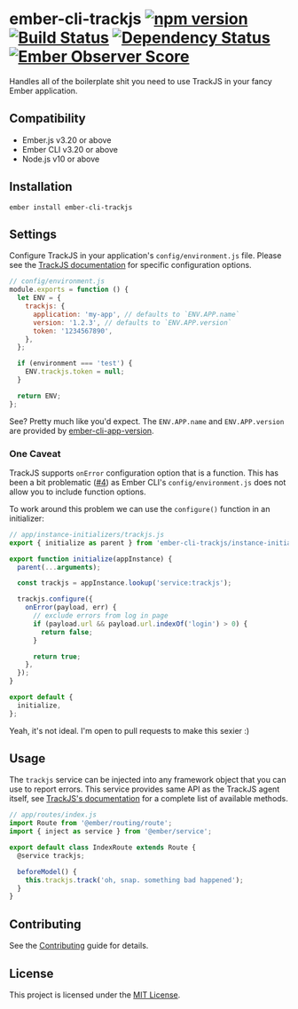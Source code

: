 # ember-cli-trackjs [![npm version][npm-badge]][npm-badge-url] [![Build Status][travis-badge]][travis-badge-url] [![Dependency Status][david-badge]][david-badge-url] [![Ember Observer Score][ember-observer]][ember-observer-url]

Handles all of the boilerplate shit you need to use TrackJS in your fancy Ember
application.

## Compatibility

- Ember.js v3.20 or above
- Ember CLI v3.20 or above
- Node.js v10 or above

## Installation

```
ember install ember-cli-trackjs
```

## Settings

Configure TrackJS in your application's `config/environment.js` file. Please
see the [TrackJS documentation](https://docs.trackjs.com/browser-agent/sdk-reference/agent-config/)
for specific configuration options.

```javascript
// config/environment.js
module.exports = function () {
  let ENV = {
    trackjs: {
      application: 'my-app', // defaults to `ENV.APP.name`
      version: '1.2.3', // defaults to `ENV.APP.version`
      token: '1234567890',
    },
  };

  if (environment === 'test') {
    ENV.trackjs.token = null;
  }

  return ENV;
};
```

See? Pretty much like you'd expect. The `ENV.APP.name` and `ENV.APP.version` are provided by [ember-cli-app-version](https://github.com/ember-cli/ember-cli-app-version#ember-cli-app-version--).

### One Caveat

TrackJS supports `onError` configuration option that is a function.
This has been a bit problematic ([#4](https://github.com/jherdman/ember-cli-trackjs/issues/4)) as Ember CLI's
`config/environment.js` does not allow you to include function options.

To work around this problem we can use the `configure()` function in an initializer:

```javascript
// app/instance-initializers/trackjs.js
export { initialize as parent } from 'ember-cli-trackjs/instance-initializers/trackjs';

export function initialize(appInstance) {
  parent(...arguments);

  const trackjs = appInstance.lookup('service:trackjs');

  trackjs.configure({
    onError(payload, err) {
      // exclude errors from log in page
      if (payload.url && payload.url.indexOf('login') > 0) {
        return false;
      }

      return true;
    },
  });
}

export default {
  initialize,
};
```

Yeah, it's not ideal. I'm open to pull requests to make this sexier :)

## Usage

The `trackjs` service can be injected into any framework object that you can use to report
errors. This service provides same API as the TrackJS agent itself, see [TrackJS's documentation](https://docs.trackjs.com/browser-agent/sdk-reference/agent-methods/) for a complete list of available methods.

```javascript
// app/routes/index.js
import Route from '@ember/routing/route';
import { inject as service } from '@ember/service';

export default class IndexRoute extends Route {
  @service trackjs;

  beforeModel() {
    this.trackjs.track('oh, snap. something bad happened');
  }
}
```

## Contributing

See the [Contributing](CONTRIBUTING.md) guide for details.

## License

This project is licensed under the [MIT License](LICENSE.md).

[npm-badge]: https://badge.fury.io/js/ember-cli-trackjs.svg
[npm-badge-url]: https://badge.fury.io/js/ember-cli-trackjs
[travis-badge]: https://travis-ci.org/jherdman/ember-cli-trackjs.svg?branch=master
[travis-badge-url]: https://travis-ci.org/jherdman/ember-cli-trackjs
[david-badge]: https://david-dm.org/jherdman/ember-cli-trackjs.svg
[david-badge-url]: https://david-dm.org/jherdman/ember-cli-trackjs
[ember-observer]: http://emberobserver.com/badges/ember-cli-trackjs.svg
[ember-observer-url]: http://emberobserver.com/addons/ember-cli-trackjs
